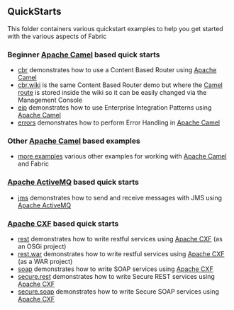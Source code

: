 ## QuickStarts

This folder containers various quickstart examples to help you get started with the various aspects of Fabric

### Beginner [Apache Camel](http://camel.apache.org/) based quick starts

* [cbr](/fabric/profiles/example/quickstarts/beginner/camel.cbr.profile) demonstrates how to use a Content Based Router using [Apache Camel](http://camel.apache.org/)
* [cbr.wiki](/fabric/profiles/example/quickstarts/beginner/camel.cbr.wiki.profile) is the same Content Based Router demo but where the [Camel route](http://camel.apache.org/) is stored inside the wiki so it can be easily changed via the Management Console
* [eip](/fabric/profiles/example/quickstarts/beginner/camel.eips.profile) demonstrates how to use Enterprise Integration Patterns using [Apache Camel](http://camel.apache.org/)
* [errors](/fabric/profiles/example/quickstarts/beginner/camel.errorhandler.profile) demonstrates how to perform Error Handling in [Apache Camel](http://camel.apache.org/)

### Other [Apache Camel](http://camel.apache.org/) based examples

* [more examples](/fabric/profiles/example/camel) various other examples for working with [Apache Camel](http://camel.apache.org/) and Fabric

### [Apache ActiveMQ](http://activemq.apache.org/) based quick starts

* [jms](/fabric/profiles/example/quickstarts/jms.profile) demonstrates how to send and receive messages with JMS using [Apache ActiveMQ](http://activemq.apache.org/)

### [Apache CXF](http://cxf.apache.org/) based quick starts

* [rest](/fabric/profiles/example/quickstarts/rest.profile) demonstrates how to write restful services using [Apache CXF](http://cxf.apache.org/) (as an OSGi project)
* [rest.war](/fabric/profiles/example/quickstarts/rest.war.profile) demonstrates how to write restful services using [Apache CXF](http://cxf.apache.org/) (as a WAR project)
* [soap](/fabric/profiles/example/quickstarts/soap.profile) demonstrates how to write SOAP services using [Apache CXF](http://cxf.apache.org/)
* [secure.rest](/fabric/profiles/example/quickstarts/secure.rest.profile) demonstrates how to write Secure REST services using [Apache CXF](http://cxf.apache.org/)
* [secure.soap](/fabric/profiles/example/quickstarts/secure.soap.profile) demonstrates how to write Secure SOAP services using [Apache CXF](http://cxf.apache.org/)

